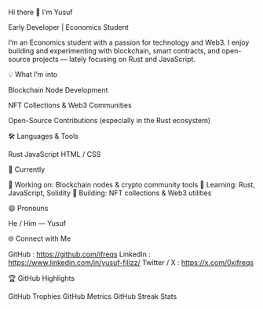 Hi there 👋 I'm Yusuf

Early Developer | Economics Student

I’m an Economics student with a passion for technology and Web3. I enjoy building and experimenting with blockchain, smart contracts, and open-source projects — lately focusing on Rust and JavaScript.

💡 What I’m into

Blockchain Node Development

NFT Collections & Web3 Communities

Open-Source Contributions (especially in the Rust ecosystem)

🛠️ Languages & Tools

Rust
JavaScript
HTML / CSS

🚀 Currently

🔭 Working on: Blockchain nodes & crypto community tools
🌱 Learning: Rust, JavaScript, Solidity
🎯 Building: NFT collections & Web3 utilities

😄 Pronouns

He / Him — Yusuf

🌐 Connect with Me

GitHub : https://github.com/ifreqs
LinkedIn : https://www.linkedin.com/in/yusuf-filizz/
Twitter / X : https://x.com/0xifreqs

🏆 GitHub Highlights

GitHub Trophies
GitHub Metrics
GitHub Streak Stats
